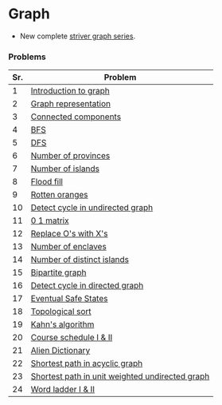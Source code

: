 # Graph

-   New complete [striver graph series](https://www.youtube.com/playlist?list=PLgUwDviBIf0oE3gA41TKO2H5bHpPd7fzn).

### Problems

| Sr. | Problem                                                                                    |
| --- | ------------------------------------------------------------------------------------------ |
| 1   | [Introduction to graph](./1_introduction.md)                                               |
| 2   | [Graph representation](./2_graph_representation.md)                                        |
| 3   | [Connected components](./3_connected_components.md)                                        |
| 4   | [BFS](./4_bfs.md)                                                                          |
| 5   | [DFS](./5_dfs.md)                                                                          |
| 6   | [Number of provinces](./6_number_of_provinces.md)                                          |
| 7   | [Number of islands](./7_number_of_islands.md)                                              |
| 8   | [Flood fill](./8_flood_fill.md)                                                            |
| 9   | [Rotten oranges](./9_rotten_oranges.md)                                                    |
| 10  | [Detect cycle in undirected graph](./10_detect_cycle.md)                                   |
| 11  | [0 1 matrix](./11_0_1_matrix.md)                                                           |
| 12  | [Replace O's with X's](./12_replace_Os_with_Xs.md)                                         |
| 13  | [Number of enclaves](./13_number_of_enclaves.md)                                           |
| 14  | [Number of distinct islands](./14_number_of_distinct_islands.md)                           |
| 15  | [Bipartite graph](./15_bipartite_graph.md)                                                 |
| 16  | [Detect cycle in directed graph](./16_detect_cycle_directed.md)                            |
| 17  | [Eventual Safe States](./17_eventual_safe_state.md)                                        |
| 18  | [Topological sort](./18_topological_sort.md)                                               |
| 19  | [Kahn's algorithm](./19_kahns_algorithm.md)                                                |
| 20  | [Course schedule I & II](./20_course_schedule.md)                                          |
| 21  | [Alien Dictionary](./21_alien_dictionary.md)                                               |
| 22  | [Shortest path in acyclic graph](./22_shortest_path_acyclic_graph.md)                      |
| 23  | [Shortest path in unit weighted undirected graph](./23_sp_in_weighted_undirected_graph.md) |
| 24  | [Word ladder I & II](./24_word_ladder.md)                                                  |
